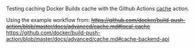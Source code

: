 Testing caching Docker Buildx cache with the Github Actions [cache](https://github.com/actions/cache) action.

Using the example workflow from:
  ~~https://github.com/docker/build-push-action/blob/master/docs/advanced/cache.md#local-cache~~
  https://github.com/docker/build-push-action/blob/master/docs/advanced/cache.md#cache-backend-api
